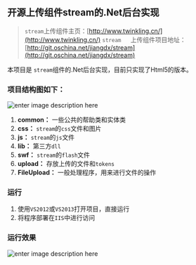 ## 开源上传组件stream的.Net后台实现

> `stream`上传组件主页：[http://www.twinkling.cn/](http://www.twinkling.cn/)
> `stream	`上传组件项目地址：[http://git.oschina.net/jiangdx/stream](http://git.oschina.net/jiangdx/stream)

本项目是	`stream`组件的.Net后台实现，目前只实现了Html5的版本。

### 项目结构图如下：
![enter image description here](http://ww1.sinaimg.cn/mw690/3cefded1gw1ev09rbskuoj20880eeab8.jpg)

1. **common：** 一些公共的帮助类和实体类
2. **css：** `stream`的`css`文件和图片
3. **js：** `stream`的`js`文件
4. **lib：** 第三方`dll`
5. **swf：** `stream`的`flash`文件
6. **upload：** 存放上传的文件和`tokens`
7. **FileUpload：** 一般处理程序，用来进行文件的操作

### 运行
1. 使用`VS2012`或`VS2013`打开项目，直接运行
2. 将程序部署在`IIS`中进行访问

### 运行效果
![enter image description here](http://ww2.sinaimg.cn/mw690/3cefded1gw1ev0a2g8kg7j20h90fhabc.jpg)
 
